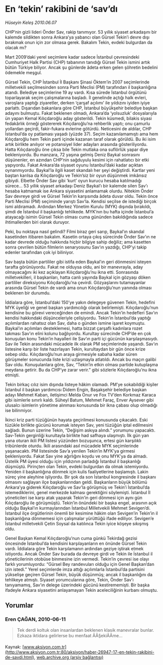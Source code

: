 # En ‘tekin’ rakibini de ‘sav’dı

*Hüseyin Keleş 2010.06.07*

<font class="agenda2NewsSpot">
 CHP’nin gizli lideri Önder Sav, rakip tanımıyor. 53 yıllık siyaset arkadaşını bir kalemde sildikten sonra Ankara’ya yabancı olan Gürsel Tekin’i devre dışı bırakmak onun için zor olmasa gerek. Bakalım Tekin, evdeki bulgurdan da olacak mı?
</font>
<font class="newsDetail">
 <p>
 </p>
 <p class="MsoNormal">
  Mart 2009’daki yerel seçimlere kadar sadece İstanbul çevresindeki Cumhuriyet Halk Partisi (CHP) tabanının tanıdığı Gürsel Tekin ismini artık bütün Türkiye biliyor. Ancak şu günlerde âdeta erken gelen şöhretin bedelini ödemekle meşgul.
 </p>
 <p class="MsoNormal">
  Gürsel Tekin, CHP İstanbul İl Başkanı Şinasi Öktem’in 2007 seçimlerinde milletvekili seçilmesinden sonra Parti Meclisi (PM) tarafından il başkanlığına atandı. Belediye seçimlerine 19 ay vardı. Kısa sürede İstanbul örgütünü toparlayarak seçim çalışmalarına başladı. İl genelinde açtığı halk evleri, varoşlara yaptığı ziyaretler, derken ‘çarşaf açılımı’ ile yıldızını iyiden iyiye parlattı. Dışarıdan bakanlara göre CHP, İstanbul büyükşehir belediye başkan adayını bulmuştu. Fakat beklenen olmadı, Ankara’da ‘yolsuzluk’ dosyalarıyla ün yapan Kemal Kılıçdaroğlu aday gösterildi. Tekin küsmedi, bilakis siyasi fedakârlık örneği göstererek Kılıçdaroğlu’na rehberlik yaptı; onu çamurlu yollardan geçirdi, fakir-fukara evlerine götürdü. Neticesini de aldılar, CHP İstanbul’da oy patlaması yaşadı (yüzde 37). Seçim kazanılamamıştı ama hem Kılıçdaroğlu hem Tekin parti içinde kazanan taraf olarak görüldü. Bu iki isim artık birlikte anılıyor ve potansiyel lider adayları arasında gösteriliyordu. Hatta Kılıçdaroğlu öne çıksa bile Tekin mutlaka ona suflörlük yapar diye bekleniyordu. Bu manzara, 72 yaşına gelmiş Deniz Baykal sonrasını düşünenler, en azından CHP’nin sağduyulu kesimi için rahatlatıcı bir etki yapıyordu. Fakat Ankara’da siyaset oyunu İstanbul’daki kadar açıktan oynanmıyordu. Baykal’la ilgili kaset skandalı her şeyi değiştirdi. Kartlar yeni baştan karılsa da Kılıçdaroğlu ve Tekin’siz bir oyun düşünmek imkânsız gibiydi. Elbette Önder Sav gibi ‘kurt’ oyun kurucu hesaba katılmadığı sürece… 53 yıllık siyaset arkadaşı Deniz Baykal’ı bir kalemde silen Sav’ı hesaba katmamak ise Ankara siyasetini anlamamak olurdu. Nitekim Önder Sav devreye girdi ve Gürsel Tekin’in karşısında âdeta duvar oldu. Tekin önce Parti Meclisi (PM) seçiminde yarıştı Sav’la. Kendisi seçilse de istediği birçok ismi aldıramadı. Ardından Merkez Yönetim Kurulu (MYK) dışında bırakıldı, şimdi de İstanbul il başkanlığı tehlikede. MYK’nın bu hafta içinde İstanbul’a atayacağı isimin Gürsel Tekin olması cuma gününden bakıldığında sadece ihtimallerden biri olarak duruyor.
 </p>
 <p class="MsoNormal">
  Peki, bu noktaya nasıl gelindi? Filmi biraz geri sarıp, Baykal’ın skandal kasetinden itibaren bakalım. Kasetin ortaya çıkış sürecinde Önder Sav’ın ne kadar devrede olduğu hakkında hiçbir bilgiye sahip değiliz; ama kasetten sonra çevrilen bütün filmlerin senaryosunu Sav’ın yazdığı, CHP’yi takip edenler tarafından çok iyi biliniyor.
 </p>
 <p class="MsoNormal">
  Sav başta bütün partililer gibi istifa eden Baykal’ın geri dönmesini isteyen tarafta görünüyordu. Fakat ne olduysa oldu, ani bir manevrayla, aday olmayacağını iki kez açıklayan Kılıçdaroğlu’nu ikna etti. Sonrasında milletvekilleri, il başkanları, hatta canlı yayında Baykal için gözyaşı döken partililer direksiyonu Kılıçdaroğlu’na çevirdi. Gözyaşlarını tutamayanlar arasında Gürsel Tekin de vardı ama onun Kılıçdaroğlu’nun yanında olması beklenen bir durumdu.
 </p>
 <p class="MsoNormal">
  İddialara göre, İstanbul’daki 150’ye yakın delegeye güvenen Tekin, hedefini MYK üyeliği ve genel başkan yardımcılığı olarak belirlemişti. Kılıçdaroğlu’nun kendisine bu görevi vereceğinden de emindi. Ancak Tekin’in hedefleri Sav’ın kendisi hakkındaki düşünceleriyle çelişiyordu. Tekin’in İstanbul’da yaptığı açılımlardan rahatsız olan Sav, daha o günden ismine işaret koymuştu. Baykal’ın açılımları desteklemesi, hatta bizzat çarşaflı kadınlara rozet takması Sav’ın elini kolunu bağlıyordu. Kurultay sürecinde CHP’de en çok konuşulan konu Tekin’in hayalleri ile Sav’ın parti içi gücünün karşılaşmasıydı. Sav ile Tekin arasındaki mücadele ilk olarak PM seçimlerinde yaşandı. Sav’ın listesine karşı bir liste hazırlayan Tekin, kurultaydan bir gün önce krize sebep oldu. Kılıçdaroğlu’nun araya girmesiyle sabaha kadar süren görüşmeler sonucunda liste krizi uzlaşmayla atlatıldı. Ancak bu maçın galibi Sav oldu. Konuşulanlara göre, Sav, “Tekin’in etkin olması partide kutuplaşma meydana getirir. Bu da CHP’ye zarar verir.” gibi sözlerle Kılıçdaroğlu’nu ikna etmişti.
 </p>
 <p class="MsoNormal">
  Tekin birkaç cılız isim dışında listeye hâkim olamadı. PM’ye sokabildiği kişiler İstanbul il başkan yardımcısı Didem Engin, Başakşehir belediye başkan adayı Mehmet Kaban, iletişimci Melda Onur ve Fox TV’den Korkmaz Karaca gibi isimlerle sınırlı kaldı. Süheyl Batum, Mehmet Faraç, Enver Aysever gibi ulusalcı isimlerin yönetime alınması konusunda bir ikna çabası olup olmadığı ise bilinmiyor.
 </p>
 <p class="MsoNormal">
  İkinci kriz parti tüzüğünün hayata geçirilmesi konusunda çıkacaktı. Eski tüzükle birlikte gücünü korumak isteyen Sav, yeni tüzüğün iptal edilmesini sağladı. Bunun üzerine Tekin, “Değişim askıya alındı.” yorumunu yapacaktı. Sav-Tekin gerginliği kurultayla birlikte had safhaya ulaşmıştı. İlk gün yan yana oturan ikili PM listesi yüzünden bozuşunca, ertesi gün karşılıklı tribünlerde oturdu. İkili arasındaki asıl mücadele MYK seçimlerinde yaşanacaktı. PM listesinde Sav’a yenilen Tekin’in MYK’ya girmesi bekleniyordu. Fakat Sav yine ağırlığını koydu ve onu MYK’ya da almadı. Üstelik PM üyesi olduğu için yıldızının parladığı İstanbul il başkanlığı düşmüştü. Pirinçten olan Tekin, evdeki bulgurdan da olmak istemiyordu. Yeniden il başkanlığına dönmek için kulis faaliyetlerine başlamıştı. Lakin süreç yine aleyhine işliyordu. Bir şok da son İstanbul kongresinde il başkanı olmasını sağlayan ilçe başkanlarından geldi. Başkanların büyük bölümü Ankara’ya giderek Kılıçdaroğlu ve Sav’la görüşmüş ve Tekin’i İstanbul’da istemediklerini, genel merkezde kalması gerektiğini söylemişti. İstanbul İl yöneticileri ise karşı atak yaparak Tekin’in geri dönmesi için aynı gün Kılıçdaroğlu ile görüşmüştü. Tekin’in önündeki bir başka engel, arasının açık olduğu Baykal’ın kurmaylarından İstanbul Milletvekili Mehmet Sevigen’di. İstanbul ilçe örgütlerinin önemli bir kesimine hâkim olan Sevigen’in Tekin’in il başkanlığına dönmemesi için çalışmalar yürüttüğü ifade ediliyor. Sevigen’e İstanbul milletvekili Çetin Soysal da katılınca Tekin iyice köşeye sıkışmış oldu.
 </p>
 <p class="MsoNormal">
  Genel Başkan Kemal Kılıçdaroğlu’nun cuma günkü Tekirdağ gezisi öncesinde İstanbul’da kendisini karşılayanların en önünde Gürsel Tekin vardı. İddialara göre Tekin karşılamanın ardından geziye iştirak etmek istiyordu. Ancak Önder Sav burada da devreye girdi ve Tekin ile İstanbul il yöneticilerinin otobüse binmesine izin vermedi. Tekin’in çevresi ise olayı farklı yorumluyordu: “Gürsel Bey randevuları olduğu için Genel Başkan’dan izin istedi.” Yerel seçimlerde imza attığı açılımlarla İstanbul’da partisini yükselişe geçiren Gürsel Tekin, büyük düşünmüş; ancak il başkanlığını da tehlikeye atmıştı. Siyaset yorumcularına göre, Tekin, Önder Sav’ı tanıyamamış, Sav’ın delege üzerindeki gücünü kestirememişti. Bir başka ifadeyle Ankara siyasetini anlayamayan Tekin aceleciliğinin kurbanı olmuştu.
 </p>
 <p>
 </p>
</font>

## Yorumlar

### Eren ÇAĞAN, 2010-06-11
> Tek derdi koltuk olan insanlardan beklenen klasik manevralar bunlar. Ezkaza iktidara gelirlerse bu menfaat ÃÂ§ekiÃÂme...

Kaynak: [www.aksiyon.com.tr](http://www.aksiyon.com.tr:80/aksiyon/haber-26947-17-en-tekin-rakibini-de-savdi.html), [web.archive.org (arşiv bağlantısı)](http://web.archive.org/web/20100615015242/http://www.aksiyon.com.tr:80/aksiyon/haber-26947-17-en-tekin-rakibini-de-savdi.html)
